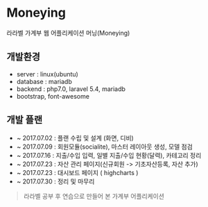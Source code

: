 # Moneying

라라벨 가계부 웹 어플리케이션 머닝(Moneying)

## 개발환경

* server : linux(ubuntu)
* database : mariadb
* backend : php7.0, laravel 5.4, mariadb
* bootstrap, font-awesome

## 개발 플랜

* ~ 2017.07.02 : 플랜 수립 및 설계 (화면, 디비)
* ~ 2017.07.09 : 회원모듈(socialite), 마스터 레이아웃 생성, 모델 점검
* ~ 2017.07.16 : 지출/수입 입력, 일별 지출/수입 현황(달력), 카테고리 정리
* ~ 2017.07.23 : 자산 관리 페이지(신규회원 -> 기초자산등록, 자산 추가)
* ~ 2017.07.23 : 대시보드 페이지 ( highcharts )
* ~ 2017.07.30 : 정리 및 마무리

> 라라벨 공부 후 연습으로 만들어 본 가계부 어플리케이션
